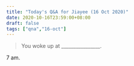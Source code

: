 ```yaml
---
title: "Today's Q&A for Jiayee (16 Oct 2020)"
date: 2020-10-16T23:59:00+08:00
draft: false
tags: ["qna","16-oct"]
---
```

> You woke up at ________________.

7 am.
